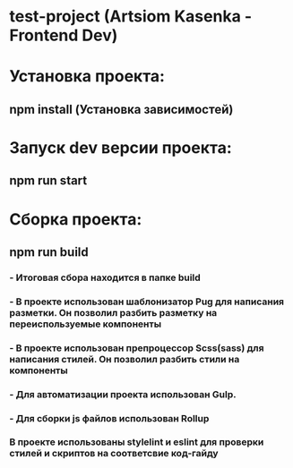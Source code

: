 # test-project (Artsiom Kasenka - Frontend Dev)

# Установка проекта:

## npm install (Установка зависимостей)

# Запуск dev версии проекта:

## npm run start

# Сборка проекта:

## npm run build

### - Итоговая сбора находится в папке build

### - В проекте использован шаблонизатор Pug для написания разметки. Он позволил разбить разметку на переиспользуемые компоненты

### - В проекте использован препроцессор Scss(sass) для написания стилей. Он позволил разбить стили на компоненты

### - Для автоматизации проекта использован Gulp.

### - Для сборки js файлов использован Rollup

### В проекте использованы stylelint и eslint для проверки стилей и скриптов на соответсвие код-гайду
